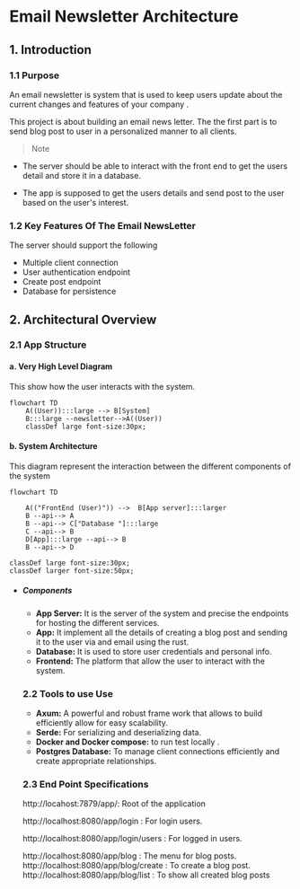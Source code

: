 # Email Newsletter Architecture

## 1. Introduction
### 1.1 Purpose 

An email newsletter is system that is used to keep users update about the current changes and features of your company .

This project is about building an email news letter.
The the first part is to send blog post to user in a personalized manner to all clients. 
> Note
- The server should be able to interact with the front end to get the users detail and store it in a database.
    
- The app is supposed to get the users details and send post to the user based on the user's interest.

### 1.2 Key Features Of The Email NewsLetter
The server should support the following
 - Multiple client connection
 - User authentication endpoint
 - Create post endpoint
 - Database for persistence

## 2. Architectural Overview
### 2.1 App Structure 
#### a. Very High Level Diagram

This show how the user interacts with the system.
```mermaid
flowchart TD
    A((User)):::large --> B[System]
    B:::large --newsletter-->A((User))
    classDef large font-size:30px;
```

#### b. System Architecture
This diagram represent the interaction between the different components of the system

```mermaid
flowchart TD

    A(("FrontEnd (User)")) -->  B[App server]:::larger
    B --api--> A
    B --api--> C["Database "]:::large
    C --api--> B
    D[App]:::large --api--> B
    B --api--> D

classDef large font-size:30px;
classDef larger font-size:50px;
```
- ##### Components

    - **App Server:** It is the server of the system and precise the endpoints for hosting the different services.
    - **App:** It implement all the details of creating a blog post and sending it to the user via and email using the rust.
    - **Database:** It is used to store user credentials and personal info.
    - **Frontend:** The platform that allow the user to interact with the system.

    ### 2.2 Tools to use Use

    - **Axum:** A powerful and robust frame work that allows to build efficiently allow for easy scalability.
    - **Serde:** For serializing and deserializing data.
    - **Docker and Docker compose:** to run test locally .
    - **Postgres Database:** To manage client connections efficiently and create appropriate relationships.

    ### 2.3 End Point Specifications

    http://locahost:7879/app/: Root of the application

    http://localhost:8080/app/login : For login users.

    http://localhost:8080/app/login/users : For logged in users. 

    http://localhost:8080/app/blog : The menu for blog posts.
    http://localhost:8080/app/blog/create : To create a blog post.
    http://localhost:8080/app/blog/list : To show all created blog posts
